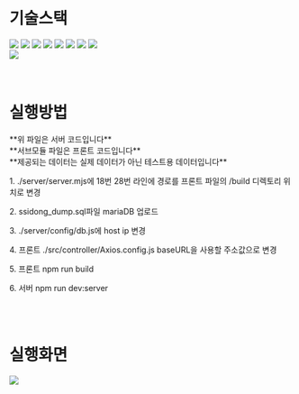 <div align=left><h1>기술스택</h1></div>

<div align=left>
  <img src="https://img.shields.io/badge/html5-E34F26?style=for-the-badge&logo=html5&logoColor=white"> 
  <img src="https://img.shields.io/badge/css-1572B6?style=for-the-badge&logo=css3&logoColor=white"> 
  <img src="https://img.shields.io/badge/javascript-F7DF1E?style=for-the-badge&logo=javascript&logoColor=black"> 
  <img src="https://img.shields.io/badge/react-61DAFB?style=for-the-badge&logo=react&logoColor=black">
  <img src="https://img.shields.io/badge/node.js-339933?style=for-the-badge&logo=Node.js&logoColor=white">
  <img src="https://img.shields.io/badge/mysql-4479A1?style=for-the-badge&logo=mysql&logoColor=white"> 
  <img src="https://img.shields.io/badge/mariaDB-003545?style=for-the-badge&logo=mariaDB&logoColor=white"> 
  <img src="https://img.shields.io/badge/express-000000?style=for-the-badge&logo=express&logoColor=white">
  <br>
  <img src="https://img.shields.io/badge/reactrouter-CA4245?style=for-the-badge&logo=reactrouter&logoColor=white">
</div>
<br>
<br>


<div><h1>실행방법</h1></div>
<div>
  <p> **위 파일은 서버 코드입니다**<br> **서브모듈 파일은 프론트 코드입니다**<br>**제공되는 데이터는 실제 데이터가 아닌 테스트용 데이터입니다**</p>
    
  <p>1. ./server/server.mjs에 18번 28번 라인에 경로를 프론트 파일의 /build 디렉토리 위치로 변경</p>
  <p>2. ssidong_dump.sql파일 mariaDB 업로드</p>
  <p>3. ./server/config/db.js에 host ip 변경</p>
  <p>4. 프론트 ./src/controller/Axios.config.js baseURL을 사용할 주소값으로 변경</p>
  <p>5. 프론트 npm run build</p>
  <p>6. 서버 npm run dev:server </p>
  <p></p>
</div>
<br>
<br>

<div><h1>실행화면</h1></div>

<img src="https://github.com/user-attachments/assets/41758717-4a84-4f79-8e0e-36429e103737"/>
